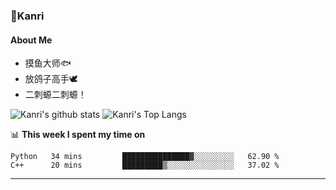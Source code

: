 ### 🌱Kanri
#### About Me
- 摸鱼大师🐟
- 放鸽子高手🕊
- 二刺螈二刺螈！

![Kanri's github stats](https://github-readme-stats.vercel.app/api?username=Yiwen-Chan&show_icons=true&theme=vue&line_height=20)
![Kanri's Top Langs](https://github-readme-stats.vercel.app/api/top-langs/?username=Yiwen-Chan&layout=compact&theme=vue&card_width=270)

📊 **This week I spent my time on**
<!--START_SECTION:waka-->
```text
Python   34 mins         ███████████████▓░░░░░░░░░   62.90 % 
C++      20 mins         █████████▒░░░░░░░░░░░░░░░   37.02 % 
```
<!--END_SECTION:waka-->

***

